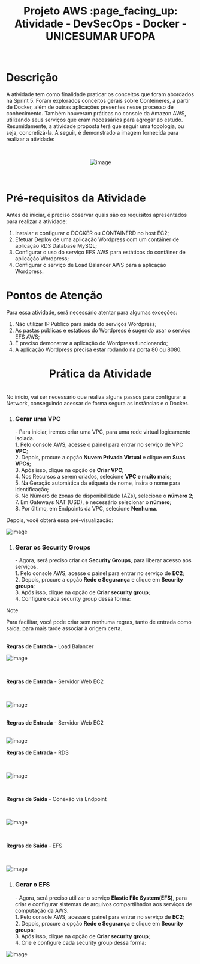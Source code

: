 <h1 align="center"> Projeto AWS :page_facing_up: <br>
Atividade - DevSecOps - Docker - UNICESUMAR UFOPA <br> </h1>
<br>

# Descrição
A atividade tem como finalidade praticar os conceitos que foram abordados na Sprint 5. Foram explorados conceitos gerais sobre Contêineres, a partir de Docker, além de outras aplicações presentes nesse processo de conhecimento. Também houveram práticas no console da Amazon AWS, utilizando seus serviços que eram necessários para agregar ao estudo. Resumidamente, a atividade proposta terá que seguir uma topologia, ou seja, concretizá-la. A seguir, é demonstrado a imagem fornecida para realizar a atividade:
<br>

<br>
<div align="center">

![image](https://github.com/EdwardaOjopi/Atividade-AWS---Docker-Unicesumar-Ufopa/assets/114951492/c57f6bb5-1377-44dc-a82e-53180d0598c0)
</div>
<br>

# Pré-requisitos da Atividade<br>
Antes de iniciar, é preciso observar quais são os requisitos apresentados para realizar a atividade:<br>
1. Instalar e configurar o DOCKER ou CONTAINERD no host EC2;
2. Efetuar Deploy de uma aplicação Wordpress com um contâiner de aplicação RDS Database MySQL;
3. Configurar o uso do serviço EFS AWS para estáticos do contâiner de aplicação Wordpress;
4. Configurar o serviço de Load Balancer AWS para a aplicação Wordpress.<br>

# Pontos de Atenção
Para essa atividade, será necessário atentar para algumas exceções:<br>
1. Não utilizar IP Público para saída do serviços Wordpress;
2. As pastas públicas e estáticos do Wordpress é sugerido usar o serviço EFS AWS;
3. É preciso demonstrar a aplicação do Wordpress funcionando;
4. A aplicação Wordpress precisa estar rodando na porta 80 ou 8080.<br>

<h1 align="center"> Prática da Atividade <br> </h1>
<br>No início, vai ser necessário que realiza alguns passos para configurar a Network, conseguindo acessar de forma segura as instâncias e o Docker.<br>

<ul>
<li style="list-style-type: 🔔" ><h3>Gerar uma VPC </h3>   </li>
- Para iniciar, iremos criar uma VPC, para uma rede virtual logicamente isolada. <br>
1. Pelo console AWS, acesse o painel para entrar no serviço de VPC <b>VPC</b>; <br>
2. Depois, procure a opção  <b>Nuvem Privada Virtual</b> e clique em <b>Suas VPCs</b>; <br>
3. Após isso, clique na opção de <b>Criar VPC</b>; <br>
4. Nos Recursos a serem criados, selecione <b>VPC e muito mais</b>; <br>
5. Na Geração automática da etiqueta de nome, insira o nome para identificação; <br>
6. No Número de zonas de disponibilidade (AZs), selecione o <b>número 2</b>;<br>
7. Em Gateways NAT (USD), é necessário selecionar o <b>número</b>;<br>
8. Por último, em Endpoints da VPC, selecione <b>Nenhuma</b>.<br>

</ul>

Depois, você obterá essa pré-visualização: 
<br>

<div>
  
![image](https://github.com/EdwardaOjopi/Atividade-AWS---Docker-Unicesumar-Ufopa/assets/114951492/bef45d99-11a1-4f1f-ac71-596b8f242aa1)
</div>

<ul>
<li style="list-style-type: 🔔" ><h3>Gerar os Security Groups</h3></li>   
- Agora, será preciso criar os <b>Security Groups</b>, para liberar acesso aos serviços.<br>
1. Pelo console AWS, acesse o painel para entrar no serviço de <b>EC2</b>; <br>
2. Depois, procure a opção  <b>Rede e Segurança</b> e clique em <b>Security groups</b>; <br>
3. Após isso, clique na opção de <b>Criar security group</b>; <br>
4. Configure cada security group dessa forma:<br>
</ul>

> [!NOTE]
> Para facilitar, você pode criar sem nenhuma regras, tanto de entrada como saída, para mais tarde associar à origem certa.
  
  <br>
  <b>Regras de Entrada</b> - Load Balancer<br>
<div>

![image](https://github.com/EdwardaOjopi/Atividade-AWS---Docker-Unicesumar-Ufopa/assets/114951492/ff4cc816-087c-40e6-a028-58b1ed3d6e11)
</div>
<br>

  <b>Regras de Entrada</b> - Servidor Web EC2<br>
<div>
<br>
  
![image](https://github.com/EdwardaOjopi/Atividade-AWS---Docker-Unicesumar-Ufopa/assets/114951492/dbb16f55-49af-4693-b37e-fed1b3b96027)
</div>
<br>
   <b>Regras de Entrada</b> - Servidor Web EC2 <br>
  <div>
  <br>

  ![image](https://github.com/EdwardaOjopi/Atividade-AWS---Docker-Unicesumar-Ufopa/assets/114951492/7280a53f-ae89-426d-bc0c-938c9b993a0f)
 </div>

  <b>Regras de Entrada</b> - RDS<br>
  <div>
  <br>

![image](https://github.com/EdwardaOjopi/Atividade-AWS---Docker-Unicesumar-Ufopa/assets/114951492/670a66ef-5a06-4df9-9864-703e471a6f13)
  </div>
<br>
 
 <b>Regras de Saída</b> - Conexão via Endpoint <br>
 <div>
<br>

![image](https://github.com/EdwardaOjopi/Atividade-AWS---Docker-Unicesumar-Ufopa/assets/114951492/83dbc0a6-47b4-48d1-afe1-a077371c40a8)
 </div>
<br>

 <b>Regras de Saída</b> - EFS<br>
 <div>
<br>
   
   ![image](https://github.com/EdwardaOjopi/Atividade-AWS---Docker-Unicesumar-Ufopa/assets/114951492/2466c93c-44c1-4230-84b3-f31d0931dd57)
 </div> 


<ul>
<li style="list-style-type: 🔔" ><h3>Gerar o EFS</h3></li>   
- Agora, será preciso utilizar o serviço <b>Elastic File System(EFS)</b>, para criar e configurar sistemas de arquivos compartilhados aos serviços de computação da AWS.<br>
1. Pelo console AWS, acesse o painel para entrar no serviço de <b>EC2</b>; <br>
2. Depois, procure a opção  <b>Rede e Segurança</b> e clique em <b>Security groups</b>; <br>
3. Após isso, clique na opção de <b>Criar security group</b>; <br>
4. Crie e configure cada security group dessa forma:
</ul>
   
![image](https://github.com/EdwardaOjopi/Atividade-AWS---Docker-Unicesumar-Ufopa/assets/114951492/df13dad1-391c-47c8-9ddb-f69979e2efbd)
 </div>
 


